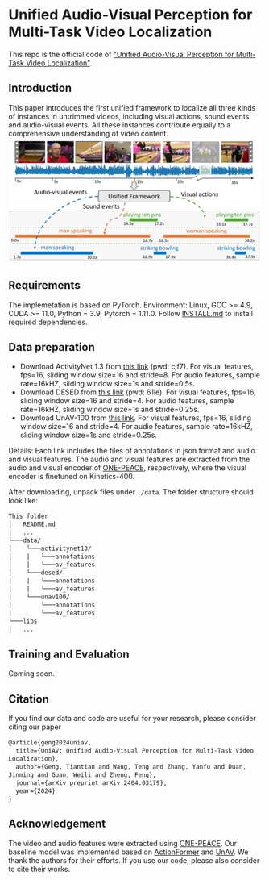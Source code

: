 # Unified Audio-Visual Perception for Multi-Task Video Localization
This repo is the official code of ["Unified Audio-Visual Perception for Multi-Task Video Localization"](https://arxiv.org/pdf/2404.03179.pdf).  

<!-- ## Updates
-  -->
## Introduction
This paper introduces the first unified framework to localize all three kinds of instances in untrimmed videos, including visual actions, sound events and audio-visual events. All these instances contribute equally to a comprehensive understanding of video content.
![](https://github.com/ttgeng233/UniAV/blob/main/fig1.jpg)
<!-- ![](.\overview_final_new.jpg) -->

## Requirements
The implemetation is based on PyTorch. Environment: Linux, GCC >= 4.9, CUDA >= 11.0, Python = 3.9, Pytorch = 1.11.0.  Follow [INSTALL.md](INSTALL.md) to install required dependencies.

## Data preparation
<!-- #### Download features and annotations -->
- Download ActivityNet 1.3 from [this link](https://pan.baidu.com/s/1LiRHffpyjkWYs7NR40DMjA?pwd=cjf7) (pwd: cjf7). For visual features, fps=16, sliding window size=16 and stride=8. For audio features, sample rate=16kHZ, sliding window size=1s and stride=0.5s.
- Download DESED from [this link](https://pan.baidu.com/s/1MubF5XbFMfbbumPSb-ehCA?pwd=61le) (pwd: 61le). For visual features, fps=16, sliding window size=16 and stride=4. For audio features, sample rate=16kHZ, sliding window size=1s and stride=0.25s.  
- Download UnAV-100 from [this link](). For visual features, fps=16, sliding window size=16 and stride=4. For audio features, sample rate=16kHZ, sliding window size=1s and stride=0.25s.  

Details: Each link includes the files of annotations in json format and audio and visual features. The audio and visual features are extracted from the audio and visual encoder of [ONE-PEACE](https://github.com/OFA-Sys/ONE-PEACE), respectively, where the visual encoder is finetuned on Kinetics-400.
<!-- #### Unpack features and annotations -->
After downloading, unpack files under `./data`. The folder structure should look like:
```
This folder
│   README.md
│   ...  
└───data/
│    └───activitynet13/
│    |	 └───annotations
│    |	 └───av_features  
│    └───desed/
│    |	 └───annotations
│    |	 └───av_features 
│    └───unav100/
│    	 └───annotations
│    	 └───av_features  
└───libs
│   ...
```
## Training and Evaluation
Coming soon.

<!-- ## Evaluation
Coming soon. -->


## Citation
If you find our data and code are useful for your research, please consider citing our paper
```
@article{geng2024uniav,
  title={UniAV: Unified Audio-Visual Perception for Multi-Task Video Localization},
  author={Geng, Tiantian and Wang, Teng and Zhang, Yanfu and Duan, Jinming and Guan, Weili and Zheng, Feng},
  journal={arXiv preprint arXiv:2404.03179},
  year={2024}
}
```

## Acknowledgement
The video and audio features were extracted using [ONE-PEACE](https://github.com/OFA-Sys/ONE-PEACE). Our baseline model was implemented based on [ActionFormer](https://github.com/happyharrycn/actionformer_release) and [UnAV](https://github.com/ttgeng233/UnAV). We thank the authors for their efforts. If you use our code, please also consider to cite their works.
